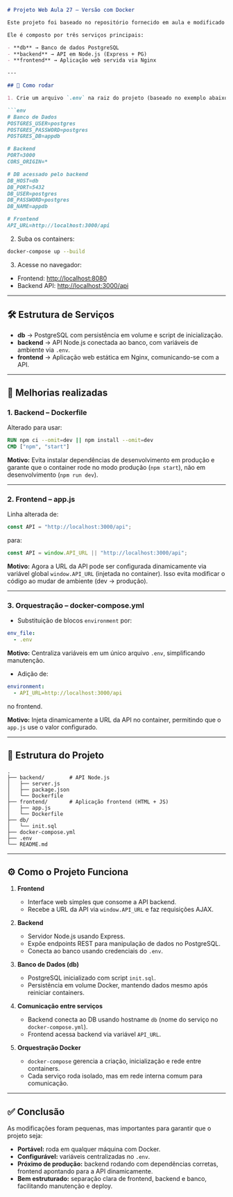 ````markdown
# Projeto Web Aula 27 – Versão com Docker

Este projeto foi baseado no repositório fornecido em aula e modificado para rodar em **containers Docker** com orquestração via **Docker Compose**.

Ele é composto por três serviços principais:

- **db** → Banco de dados PostgreSQL
- **backend** → API em Node.js (Express + PG)
- **frontend** → Aplicação web servida via Nginx

---

## 🚀 Como rodar

1. Crie um arquivo `.env` na raiz do projeto (baseado no exemplo abaixo):

```env
# Banco de Dados
POSTGRES_USER=postgres
POSTGRES_PASSWORD=postgres
POSTGRES_DB=appdb

# Backend
PORT=3000
CORS_ORIGIN=*

# DB acessado pelo backend
DB_HOST=db
DB_PORT=5432
DB_USER=postgres
DB_PASSWORD=postgres
DB_NAME=appdb

# Frontend
API_URL=http://localhost:3000/api
````

2. Suba os containers:

```bash
docker-compose up --build
```

3. Acesse no navegador:

* Frontend: [http://localhost:8080](http://localhost:8080)
* Backend API: [http://localhost:3000/api](http://localhost:3000/api)

---

## 🛠️ Estrutura de Serviços

* **db** → PostgreSQL com persistência em volume e script de inicialização.
* **backend** → API Node.js conectada ao banco, com variáveis de ambiente via `.env`.
* **frontend** → Aplicação web estática em Nginx, comunicando-se com a API.

---

## 🔧 Melhorias realizadas

### 1. Backend – Dockerfile

Alterado para usar:

```dockerfile
RUN npm ci --omit=dev || npm install --omit=dev
CMD ["npm", "start"]
```

**Motivo:**
Evita instalar dependências de desenvolvimento em produção e garante que o container rode no modo produção (`npm start`), não em desenvolvimento (`npm run dev`).

---

### 2. Frontend – app.js

Linha alterada de:

```javascript
const API = "http://localhost:3000/api";
```

para:

```javascript
const API = window.API_URL || "http://localhost:3000/api";
```

**Motivo:**
Agora a URL da API pode ser configurada dinamicamente via variável global `window.API_URL` (injetada no container). Isso evita modificar o código ao mudar de ambiente (dev → produção).

---

### 3. Orquestração – docker-compose.yml

* Substituição de blocos `environment` por:

```yaml
env_file:
  - .env
```

**Motivo:**
Centraliza variáveis em um único arquivo `.env`, simplificando manutenção.

* Adição de:

```yaml
environment:
  - API_URL=http://localhost:3000/api
```

no frontend.

**Motivo:**
Injeta dinamicamente a URL da API no container, permitindo que o `app.js` use o valor configurado.

---

## 📂 Estrutura do Projeto

```
.
├── backend/        # API Node.js
│   ├── server.js
│   ├── package.json
│   └── Dockerfile
├── frontend/       # Aplicação frontend (HTML + JS)
│   ├── app.js
│   └── Dockerfile
├── db/
│   └── init.sql
├── docker-compose.yml
├── .env
└── README.md
```

---

## ⚙️ Como o Projeto Funciona

1. **Frontend**

   * Interface web simples que consome a API backend.
   * Recebe a URL da API via `window.API_URL` e faz requisições AJAX.

2. **Backend**

   * Servidor Node.js usando Express.
   * Expõe endpoints REST para manipulação de dados no PostgreSQL.
   * Conecta ao banco usando credenciais do `.env`.

3. **Banco de Dados (db)**

   * PostgreSQL inicializado com script `init.sql`.
   * Persistência em volume Docker, mantendo dados mesmo após reiniciar containers.

4. **Comunicação entre serviços**

   * Backend conecta ao DB usando hostname `db` (nome do serviço no `docker-compose.yml`).
   * Frontend acessa backend via variável `API_URL`.

5. **Orquestração Docker**

   * `docker-compose` gerencia a criação, inicialização e rede entre containers.
   * Cada serviço roda isolado, mas em rede interna comum para comunicação.

---

## ✅ Conclusão

As modificações foram pequenas, mas importantes para garantir que o projeto seja:

* **Portável:** roda em qualquer máquina com Docker.
* **Configurável:** variáveis centralizadas no `.env`.
* **Próximo de produção:** backend rodando com dependências corretas, frontend apontando para a API dinamicamente.
* **Bem estruturado:** separação clara de frontend, backend e banco, facilitando manutenção e deploy.

```
```

